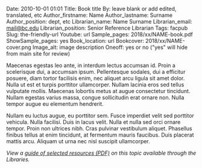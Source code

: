 Date: 2010-10-01 01:01
Title: Book title
By: leave blank or add edited, translated, etc
Author_firstname: Name
Author_lastname: Surname
Author_position: dept, etc
Librarian_name: Name Surname
Librarian_email: mail@bc.edu
Librarian_position: Senior Reference Librarian
Tags: facpub
Slug: the-friendly-url 
Youtube: url
Sample_pages: 2018/xx/NAME-book.pdf
ShowSample_pages: yes
Book_location: url
Bookcover: 2018/xx/NAME-cover.png
Image_alt: image description
Oneoff: yes or no ("yes" will hide from main site for review)

Maecenas egestas leo ante, in interdum lectus accumsan id. Proin a scelerisque dui, a accumsan ipsum. Pellentesque sodales, dui a efficitur posuere, diam tortor facilisis enim, nec aliquet arcu ligula sit amet dolor. Nulla ut est et turpis porttitor ullamcorper. Nullam lacinia eros sed tellus vulputate mollis. Maecenas lobortis metus at augue consectetur tincidunt. Nullam egestas varius massa, congue sollicitudin erat ornare non. Nulla tempor augue eu elementum hendrerit.

Nullam eu luctus augue, eu porttitor sem. Fusce imperdiet velit sed porttitor vehicula. Nulla facilisi. Duis in lacus velit. Nulla et nulla sed orci ornare tempor. Proin non ultrices nibh. Cras pulvinar vestibulum aliquet. Phasellus finibus tellus at enim tincidunt, at fermentum mauris faucibus. Duis placerat mattis arcu. Aliquam ut urna nec nisl suscipit ullamcorper. 

<em>View a <a href="https://library.bc.edu/theme/img/facpub/2018/XX/NAME-guide.pdf">guide of selected resources (PDF)</a> on this topic available through the Libraries. </em>
